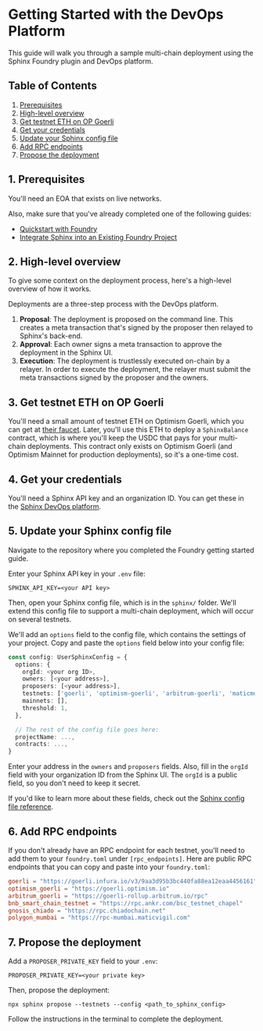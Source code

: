 # Getting Started with the DevOps Platform

This guide will walk you through a sample multi-chain deployment using the Sphinx Foundry plugin and DevOps platform.

## Table of Contents

1. [Prerequisites](#1-prerequisites)
2. [High-level overview](#2-high-level-overview)
3. [Get testnet ETH on OP Goerli](#3-get-testnet-eth-on-op-goerli)
4. [Get your credentials](#4-get-your-credentials)
5. [Update your Sphinx config file](#5-update-your-sphinx-config-file)
6. [Add RPC endpoints](#6-add-rpc-endpoints)
7. [Propose the deployment](#7-propose-the-deployment)

## 1. Prerequisites

You'll need an EOA that exists on live networks.

Also, make sure that you've already completed one of the following guides:

* [Quickstart with Foundry](https://github.com/sphinx-labs/sphinx/blob/develop/docs/cli-foundry-quickstart.md)
* [Integrate Sphinx into an Existing Foundry Project](https://github.com/sphinx-labs/sphinx/blob/develop/docs/cli-foundry-existing-project.md)

## 2. High-level overview

To give some context on the deployment process, here's a high-level overview of how it works.

Deployments are a three-step process with the DevOps platform.

1. **Proposal**: The deployment is proposed on the command line. This creates a meta transaction that's signed by the proposer then relayed to Sphinx's back-end.
2. **Approval**: Each owner signs a meta transaction to approve the deployment in the Sphinx UI.
3. **Execution**: The deployment is trustlessly executed on-chain by a relayer. In order to execute the deployment, the relayer must submit the meta transactions signed by the proposer and the owners.

## 3. Get testnet ETH on OP Goerli

You'll need a small amount of testnet ETH on Optimism Goerli, which you can get at [their faucet](https://app.optimism.io/faucet). Later, you'll use this ETH to deploy a `SphinxBalance` contract, which is where you'll keep the USDC that pays for your multi-chain deployments. This contract only exists on Optimism Goerli (and Optimism Mainnet for production deployments), so it's a one-time cost.

## 4. Get your credentials

You'll need a Sphinx API key and an organization ID. You can get these in the [Sphinx DevOps platform](https://www.sphinx.dev/).

## 5. Update your Sphinx config file

Navigate to the repository where you completed the Foundry getting started guide.

Enter your Sphinx API key in your `.env` file:
```
SPHINX_API_KEY=<your API key>
```

Then, open your Sphinx config file, which is in the `sphinx/` folder. We'll extend this config file to support
a multi-chain deployment, which will occur on several testnets.

We'll add an `options` field to the config file, which contains the settings of your project. Copy and paste the `options` field below into your config file:

```ts
const config: UserSphinxConfig = {
  options: {
    orgId: <your org ID>,
    owners: [<your address>],
    proposers: [<your address>],
    testnets: ['goerli', 'optimism-goerli', 'arbitrum-goerli', 'maticmum', 'bnbt', 'gnosis-chiado'],
    mainnets: [],
    threshold: 1,
  },

  // The rest of the config file goes here:
  projectName: ...,
  contracts: ...,
}
```

Enter your address in the `owners` and `proposers` fields. Also, fill in the `orgId` field with your organization ID from the Sphinx UI. The `orgId` is a public field, so you don't need to keep it secret.

If you'd like to learn more about these fields, check out the [Sphinx config file reference](https://github.com/sphinx-labs/sphinx/blob/develop/docs/config-file.md).

## 6. Add RPC endpoints

If you don't already have an RPC endpoint for each testnet, you'll need to add them to your `foundry.toml` under `[rpc_endpoints]`. Here are public RPC endpoints that you can copy and paste into your `foundry.toml`:

```toml
goerli = "https://goerli.infura.io/v3/9aa3d95b3bc440fa88ea12eaa4456161"
optimism_goerli = "https://goerli.optimism.io"
arbitrum_goerli = "https://goerli-rollup.arbitrum.io/rpc"
bnb_smart_chain_testnet = "https://rpc.ankr.com/bsc_testnet_chapel"
gnosis_chiado = "https://rpc.chiadochain.net"
polygon_mumbai = "https://rpc-mumbai.maticvigil.com"
```

## 7. Propose the deployment

Add a `PROPOSER_PRIVATE_KEY` field to your `.env`:
```
PROPOSER_PRIVATE_KEY=<your private key>
```

Then, propose the deployment:

```
npx sphinx propose --testnets --config <path_to_sphinx_config>
```

Follow the instructions in the terminal to complete the deployment.
